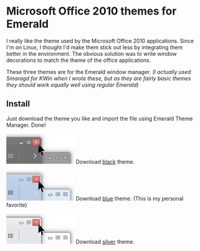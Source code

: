 # Microsoft Office 2010 themes for Emerald
I really like the theme used by the Microsoft Office 2010 applications. Since I'm on Linux, I thought I'd make them stick out less by integrating them better in the environment. The obvious solution was to write window decorations to match the theme of the office applications.

These three themes are for the Emerald window manager. _(I actually used Smaragd for KWin when I wrote these, but as they are fairly basic themes they should work equally well using regular Emerald)_

## Install
Just download the theme you like and import the file using Emerald Theme Manager. Done!

![alt](black/theme.screenshot.png) Download [black](Office_2010_Black.emerald) theme.

![alt](blue/theme.screenshot.png) Download [blue](Office_2010_Blue.emerald) theme. (This is my personal favorite)

![alt](silver/theme.screenshot.png) Download [silver](Office_2010_Silver.emerald) theme.
